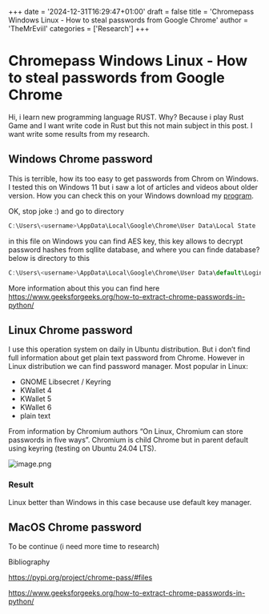 +++
date = '2024-12-31T16:29:47+01:00'
draft = false
title = 'Chromepass Windows Linux - How to steal passwords from Google Chrome'
author = 'TheMrEviil'
categories = ['Research']
+++


# Chromepass Windows Linux - How to steal passwords from Google Chrome

Hi, i learn new programming language RUST. Why? Because i play Rust Game and I want write code in Rust but this not main subject in this post. I want write some results from my research.

## Windows Chrome password

This is terrible, how its too easy to get passwords from Chrom on Windows. I tested this on Windows 11 but i saw a lot of articles and videos about older version. How you can check this on your Windows download my [program](https://www.youtube.com/watch?v=dQw4w9WgXcQ). 

OK, stop joke :) and go to directory 

```jsx
C:\Users\<username>\AppData\Local\Google\Chrome\User Data\Local State
```

in this file on Windows you can find AES key, this key allows to decrypt password hashes from sqllite database, and where you can finde database? below is directory to this

```jsx
C:\Users\<username>\AppData\Local\Google\Chrome\User Data\default\Login Data

```

More information about this you can find here https://www.geeksforgeeks.org/how-to-extract-chrome-passwords-in-python/

## Linux Chrome password

I use this operation system on daily in Ubuntu distribution. But i don’t find full information about get plain text password from Chrome. However in Linux distribution we can find password manager. Most popular in Linux:

- GNOME Libsecret  / Keyring
- KWallet 4
- KWallet 5
- KWallet 6
- plain text

From information by Chromium authors “On Linux, Chromium can store passwords in five ways”. Chromium is child Chrome but in parent default using keyring (testing on Ubuntu 24.04 LTS). 

![image.png](https://prod-files-secure.s3.us-west-2.amazonaws.com/fb5aeacc-23fe-436b-beea-232fe1eb939f/ee616429-1689-48c3-879c-88375c509eca/image.png)

### Result

Linux better than Windows in this case because use default key manager.

## MacOS Chrome password

To be continue (i need more time to research)

Bibliography


https://pypi.org/project/chrome-pass/#files

https://www.geeksforgeeks.org/how-to-extract-chrome-passwords-in-python/
